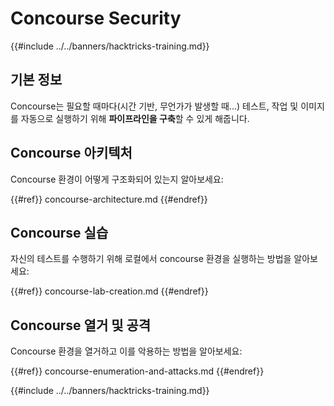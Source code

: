 # Concourse Security

{{#include ../../banners/hacktricks-training.md}}

## 기본 정보

Concourse는 필요할 때마다(시간 기반, 무언가가 발생할 때...) 테스트, 작업 및 이미지를 자동으로 실행하기 위해 **파이프라인을 구축**할 수 있게 해줍니다.

## Concourse 아키텍처

Concourse 환경이 어떻게 구조화되어 있는지 알아보세요:

{{#ref}}
concourse-architecture.md
{{#endref}}

## Concourse 실습

자신의 테스트를 수행하기 위해 로컬에서 concourse 환경을 실행하는 방법을 알아보세요:

{{#ref}}
concourse-lab-creation.md
{{#endref}}

## Concourse 열거 및 공격

Concourse 환경을 열거하고 이를 악용하는 방법을 알아보세요:

{{#ref}}
concourse-enumeration-and-attacks.md
{{#endref}}

{{#include ../../banners/hacktricks-training.md}}
